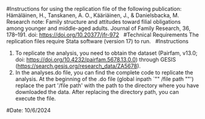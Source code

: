 #Instructions for using the replication file of the following publication: Hämäläinen, H., Tanskanen, A. O., Kääriäinen, J., & Danielsbacka, M.
Research note: Family structure and attitudes toward filial obligations 
among younger and middle-aged adults. Journal of Family Research, 36, 178–191. 
doi: https://doi.org/10.20377/jfr-972
 
#Technical Requirements
The replication files require Stata software (version 17) to run.
 
#Instructions
1. To replicate the analysis, you need to obtain the dataset (Pairfam, v13.0; doi: https://doi.org/10.4232/pairfam.5678.13.0.0) through GESIS (https://search.gesis.org/research_data/ZA5678).
2. In the analyses.do file, you can find the complete code to replicate the analysis. At the beginning of the .do file (global inpath `"" /file path ""') replace the part  '/file path'  with the path to the directory where you have downloaded the data. After replacing the directory path, you can execute the file.

#Date: 10/6/2024
